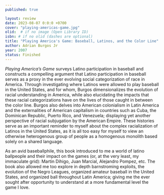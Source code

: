 ```yaml
---
published: true

layout: review
date: 2023-08-07 0:0:0 +0700
cover: "playing-americas-game.jpg"
olid:  # if no image (Open Library ID)
isbn: # if no olid (dashes are optional)
title: "Playing America's Game: Baseball, Latinos, and the Color Line"
author: Adrian Burgos Jr
year: 2007
status: Finished
---
```

*Playing America’s Game* surveys Latino participation in baseball and constructs a compelling argument that Latino participation in baseball serves as a proxy in the ever evolving social categorization of race in America. Through investigating where Latinos were allowed to play baseball in the United States, and for whom, Burgos dimensionalizes the evolution of racial understanding in America, while also elucidating the impacts that these racial categorizations have on the lives of those caught in between the color line. Burgos also delves into American colonialism in Latin America and the externalities of American capitalism in countries such as Cuba, the Dominican Republic, Puerto Rico, and Venezuela; displaying yet another perspective of racial subjugation by the American Empire. These histories serve as an important reminder to myself about the complex racialization of Latinos in the United States, as it is all too easy for myself to view an otherwise heterogenous group of people as a homogenous monolith based solely on a shared language.

As an avid baseballphile, this book introduced to me a world of latino ballpeople and their impact on the games (or, at the very least, my immaculate grid): Martin Dihigo, Juan Marcial, Alejandro Pompez, etc. The book also allowed me too explore in depth barnstroming exploits, the evolution of the Negro Leagues, organized amateur baseball in the United States, and organized ball throughout Latin America; giving me the ever sought after opportunity to understand at a more fundamental level the game I love.
